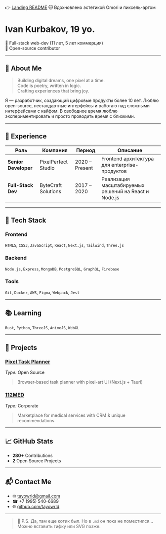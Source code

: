 👉 [Landing README](https://readme-landing.vercel.app/?url=github.com/username/repo)
🐱 Вдохновлено эстетикой Omori и пиксель-артом  

# Ivan Kurbakov, 19 yo.

🎨 Full-stack web-dev (11 лет, 5 лет коммерция)  
🧪 Open-source contributor  

---

## 👤 About Me

> Building digital dreams, one pixel at a time.  
> Code is poetry, written in logic.  
> Crafting experiences that bring joy.

Я — разработчик, создающий цифровые продукты более 10 лет. Люблю open-source, нестандартные интерфейсы и работаю над сложными интерфейсами с кайфом. В свободное время люблю экспериментировать и просто проводить время с близкими.

---

## 💼 Experience

| Роль                 | Компания              | Период         | Описание |
|----------------------|------------------------|----------------|----------|
| **Senior Developer** | PixelPerfect Studio    | 2020 – Present | Frontend архитектура для enterprise-продуктов |
| **Full-Stack Dev**   | ByteCraft Solutions    | 2017 – 2020    | Реализация масштабируемых решений на React и Node.js |

---

## 🧠 Tech Stack

### Frontend
`HTML5`, `CSS3`, `JavaScript`, `React`, `Next.js`, `Tailwind`, `Three.js`

### Backend
`Node.js`, `Express`, `MongoDB`, `PostgreSQL`, `GraphQL`, `Firebase`

### Tools
`Git`, `Docker`, `AWS`, `Figma`, `Webpack`, `Jest`

---

## 📚 Learning

`Rust`, `Python`, `ThreeJS`, `AnimeJS`, `WebGL`

---

## 🚀 Projects

### [Pixel Task Planner](https://task-cup-float.vercel.app)
*Type:* Open Source  
> Browser-based task planner with pixel-art UI (Next.js + Tauri)

### [112MED](https://112med.com)
*Type:* Corporate  
> Marketplace for medical services with CRM & unique recommendations

---

## 📈 GitHub Stats

- **280+** Contributions  
- **2** Open Source Projects

---

## 📬 Contact Me

- ✉ tayowrld@gmail.com  
- ☎ +7 (995) 540-6689  
- 🌐 [github.com/tayowrld](https://github.com/tayowrld)

---

> 🐾 P.S. Да, там еще котик был. Но в `.md` он пока не поместился...  
> Можно вставить гифку или SVG позже.
